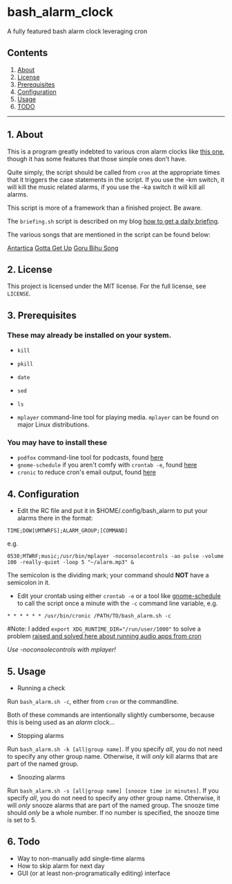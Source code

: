 # bash_alarm_clock
A fully featured bash alarm clock leveraging cron

## Contents
 1. [About](#1-about)
 2. [License](#2-license)
 3. [Prerequisites](#3-prerequisites)
 4. [Configuration](#4-configuration)
 5. [Usage](#5-usage)
 6. [TODO](#6-todo)

***
 
## 1. About

This is a program greatly indebted to various cron alarm clocks like [this one](https://web.archive.org/web/20080617195246/http://grimthing.com/archives/2004/01/23/cron-mp3-alarm-clock/),
 though it has some features that those simple ones don't have.

Quite simply, the script should be called from `cron` at the appropriate times 
that it triggers the case statements in the script.  If you use the -km switch, 
it will kill the music related alarms, if you use the -ka switch it will kill all 
alarms.

This script is more of a framework than a finished project.  Be aware.

The `briefing.sh` script is described on my blog [how to get a daily briefing](https://ideatrash.net/2019/01/get-a-daily-briefing-without-big-brother.html).

The various songs that are mentioned in the script can be found below:

[Antartica](https://archive.org/details/jamendo-001358)
[Gotta Get Up](https://amzn.to/2XFrpcw)
[Goru Bihu Song](https://www.youtube.com/watch?v=UPHRDTWlMh4)

## 2. License

This project is licensed under the MIT license. For the full license, see `LICENSE`.

## 3. Prerequisites

### These may already be installed on your system.

* `kill`
* `pkill`
* `date`
* `sed`
* `ls`

 * `mplayer` command-line tool for playing media. `mplayer` can be found on major Linux distributions.

### You may have to install these

 * `podfox` command-line tool for podcasts, found [here](https://github.com/brtmr/podfox)
 * `gnome-schedule` if you aren't comfy with `crontab -e`, found [here](https://sourceforge.net/projects/gnome-schedule/)
 * `cronic` to reduce cron's email output, found [here](https://habilis.net/cronic/)

## 4. Configuration

* Edit the RC file and put it in $HOME/.config/bash_alarm to put your alarms there in the format:

`TIME;DOW[UMTWRFS];ALARM_GROUP;[COMMAND]`

e.g.

`0530;MTWRF;music;/usr/bin/mplayer -noconsolecontrols -ao pulse -volume 100 -really-quiet -loop 5 "~/alarm.mp3" &`

The semicolon is the dividing mark; your command should **NOT** have a semicolon in it. 

 * Edit your crontab using either `crontab -e` or a tool like [gnome-schedule](https://sourceforge.net/projects/gnome-schedule/) to call the script once a minute with the `-c` command line variable, e.g.

`* * * * * * /usr/bin/cronic /PATH/TO/bash_alarm.sh -c` 
   
 #Note: I added 
`export XDG_RUNTIME_DIR="/run/user/1000"`
to solve a problem [raised and solved here about running audio apps from cron](#https://web.archive.org/web/20080617195246/http://grimthing.com/archives/2004/01/23/cron-mp3-alarm-clock/)

*Use -noconsolecontrols with mplayer!*

## 5. Usage

* Running a check

Run `bash_alarm.sh -c`, either from `cron` or the commandline. 

Both of these commands are intentionally slightly cumbersome, because this is 
being used as an *alarm* clock...

* Stopping alarms

Run `bash_alarm.sh -k [all|group name]`. If you specify *all*, you do not need to
specify any other group name. Otherwise, it will *only* kill alarms that are part 
of the named group.

* Snoozing alarms

Run `bash_alarm.sh -s [all|group name] [snooze time in minutes]`. If you specify 
*all*, you do not need to specify any other group name. Otherwise, it will *only* 
snooze alarms that are part of the named group. The snooze time should *only* be 
a whole number. If no number is specified, the snooze time is set to 5.

## 6. Todo

 * Way to non-manually add single-time alarms
 * How to skip alarm for next day
 * GUI (or at least non-programatically editing) interface
